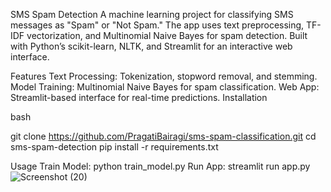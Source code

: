 SMS Spam Detection
A machine learning project for classifying SMS messages as "Spam" or "Not Spam." The app uses text preprocessing, TF-IDF vectorization, and Multinomial Naive Bayes for spam detection. Built with Python’s scikit-learn, NLTK, and Streamlit for an interactive web interface.

Features
Text Processing: Tokenization, stopword removal, and stemming.
Model Training: Multinomial Naive Bayes for spam classification.
Web App: Streamlit-based interface for real-time predictions.
Installation

bash

git clone https://github.com/PragatiBairagi/sms-spam-classification.git
cd sms-spam-detection
pip install -r requirements.txt

Usage
Train Model: python train_model.py
Run App: streamlit run app.py
![Screenshot (20)](https://github.com/PragatiBairagi/classification-sms-spam/assets/72161428/52560899-191b-4953-9d31-e386a7188005)


